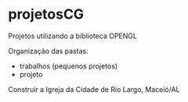 # projetosCG


Projetos utilizando a biblioteca OPENGL

Organização das pastas:
  - trabalhos (pequenos projetos)
  - projeto


Construir a Igreja da Cidade de Rio Largo, Maceió/AL
